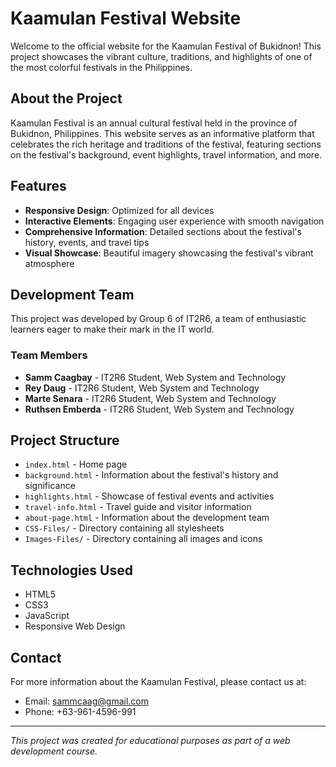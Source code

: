 # Kaamulan Festival Website

Welcome to the official website for the Kaamulan Festival of Bukidnon! This project showcases the vibrant culture, traditions, and highlights of one of the most colorful festivals in the Philippines.

## About the Project

Kaamulan Festival is an annual cultural festival held in the province of Bukidnon, Philippines. This website serves as an informative platform that celebrates the rich heritage and traditions of the festival, featuring sections on the festival's background, event highlights, travel information, and more.

## Features

- **Responsive Design**: Optimized for all devices
- **Interactive Elements**: Engaging user experience with smooth navigation
- **Comprehensive Information**: Detailed sections about the festival's history, events, and travel tips
- **Visual Showcase**: Beautiful imagery showcasing the festival's vibrant atmosphere

## Development Team

This project was developed by Group 6 of IT2R6, a team of enthusiastic learners eager to make their mark in the IT world.

### Team Members

- **Samm Caagbay** - IT2R6 Student, Web System and Technology
- **Rey Daug** - IT2R6 Student, Web System and Technology
- **Marte Senara** - IT2R6 Student, Web System and Technology
- **Ruthsen Emberda** - IT2R6 Student, Web System and Technology

## Project Structure

- `index.html` - Home page
- `background.html` - Information about the festival's history and significance
- `highlights.html` - Showcase of festival events and activities
- `travel-info.html` - Travel guide and visitor information
- `about-page.html` - Information about the development team
- `CSS-Files/` - Directory containing all stylesheets
- `Images-Files/` - Directory containing all images and icons

## Technologies Used

- HTML5
- CSS3
- JavaScript
- Responsive Web Design

## Contact

For more information about the Kaamulan Festival, please contact us at:
- Email: sammcaag@gmail.com
- Phone: +63-961-4596-991

---

*This project was created for educational purposes as part of a web development course.*
